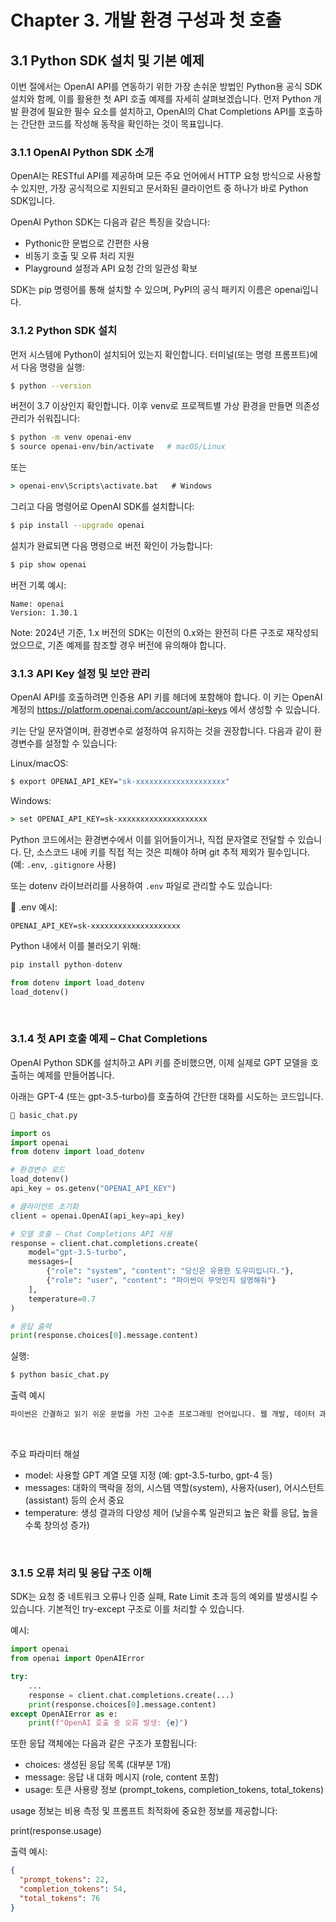 # Chapter 3. 개발 환경 구성과 첫 호출  
## 3.1 Python SDK 설치 및 기본 예제

이번 절에서는 OpenAI API를 연동하기 위한 가장 손쉬운 방법인 Python용 공식 SDK 설치와 함께, 이를 활용한 첫 API 호출 예제를 자세히 살펴보겠습니다. 먼저 Python 개발 환경에 필요한 필수 요소를 설치하고, OpenAI의 Chat Completions API를 호출하는 간단한 코드를 작성해 동작을 확인하는 것이 목표입니다.

### 3.1.1 OpenAI Python SDK 소개

OpenAI는 RESTful API를 제공하며 모든 주요 언어에서 HTTP 요청 방식으로 사용할 수 있지만, 가장 공식적으로 지원되고 문서화된 클라이언트 중 하나가 바로 Python SDK입니다.

OpenAI Python SDK는 다음과 같은 특징을 갖습니다:

- Pythonic한 문법으로 간편한 사용
- 비동기 호출 및 오류 처리 지원
- Playground 설정과 API 요청 간의 일관성 확보

SDK는 pip 명령어를 통해 설치할 수 있으며, PyPI의 공식 패키지 이름은 openai입니다.
 

### 3.1.2 Python SDK 설치

먼저 시스템에 Python이 설치되어 있는지 확인합니다. 터미널(또는 명령 프롬프트)에서 다음 명령을 실행:

```bash
$ python --version
```

버전이 3.7 이상인지 확인합니다. 이후 venv로 프로젝트별 가상 환경을 만들면 의존성 관리가 쉬워집니다:

```bash
$ python -m venv openai-env  
$ source openai-env/bin/activate   # macOS/Linux  
```
또는  

```cmd
> openai-env\Scripts\activate.bat   # Windows
```

그리고 다음 명령어로 OpenAI SDK를 설치합니다:

```bash
$ pip install --upgrade openai
```

설치가 완료되면 다음 명령으로 버전 확인이 가능합니다:

```bash
$ pip show openai
```

버전 기록 예시:

```
Name: openai  
Version: 1.30.1  
```

Note: 2024년 기준, 1.x 버전의 SDK는 이전의 0.x와는 완전히 다른 구조로 재작성되었으므로, 기존 예제를 참조할 경우 버전에 유의해야 합니다.
 

### 3.1.3 API Key 설정 및 보안 관리

OpenAI API를 호출하려면 인증용 API 키를 헤더에 포함해야 합니다. 이 키는 OpenAI 계정의 https://platform.openai.com/account/api-keys 에서 생성할 수 있습니다.

키는 단일 문자열이며, 환경변수로 설정하여 유지하는 것을 권장합니다. 다음과 같이 환경변수를 설정할 수 있습니다:

Linux/macOS:

```bash
$ export OPENAI_API_KEY="sk-xxxxxxxxxxxxxxxxxxxx"
```

Windows:

```cmd
> set OPENAI_API_KEY=sk-xxxxxxxxxxxxxxxxxxxx
```

Python 코드에서는 환경변수에서 이를 읽어들이거나, 직접 문자열로 전달할 수 있습니다. 단, 소스코드 내에 키를 직접 적는 것은 피해야 하며 git 추적 제외가 필수입니다. (예: `.env`, `.gitignore` 사용)

또는 dotenv 라이브러리를 사용하여 `.env` 파일로 관리할 수도 있습니다:

📄 .env 예시:

```
OPENAI_API_KEY=sk-xxxxxxxxxxxxxxxxxxxx
```

Python 내에서 이를 불러오기 위해:

```python
pip install python-dotenv

from dotenv import load_dotenv  
load_dotenv()  
```

 

### 3.1.4 첫 API 호출 예제 – Chat Completions

OpenAI Python SDK를 설치하고 API 키를 준비했으면, 이제 실제로 GPT 모델을 호출하는 예제를 만들어봅니다.

아래는 GPT-4 (또는 gpt-3.5-turbo)를 호출하여 간단한 대화를 시도하는 코드입니다.

```python
📄 basic_chat.py

import os  
import openai  
from dotenv import load_dotenv  

# 환경변수 로드  
load_dotenv()  
api_key = os.getenv("OPENAI_API_KEY")

# 클라이언트 초기화  
client = openai.OpenAI(api_key=api_key)

# 모델 호출 – Chat Completions API 사용  
response = client.chat.completions.create(
    model="gpt-3.5-turbo",
    messages=[
        {"role": "system", "content": "당신은 유용한 도우미입니다."},
        {"role": "user", "content": "파이썬이 무엇인지 설명해줘"}
    ],
    temperature=0.7
)

# 응답 출력  
print(response.choices[0].message.content)
```

실행:

```bash
$ python basic_chat.py
```

출력 예시

```bash
파이썬은 간결하고 읽기 쉬운 문법을 가진 고수준 프로그래밍 언어입니다. 웹 개발, 데이터 과학, 인공지능 등 다양한 분야에서 사용됩니다.
```
 

주요 파라미터 해설

- model: 사용할 GPT 계열 모델 지정 (예: gpt-3.5-turbo, gpt-4 등)
- messages: 대화의 맥락을 정의, 시스템 역할(system), 사용자(user), 어시스턴트(assistant) 등의 순서 중요
- temperature: 생성 결과의 다양성 제어 (낮을수록 일관되고 높은 확률 응답, 높을수록 창의성 증가)

 

### 3.1.5 오류 처리 및 응답 구조 이해

SDK는 요청 중 네트워크 오류나 인증 실패, Rate Limit 초과 등의 예외를 발생시킬 수 있습니다. 기본적인 try-except 구조로 이를 처리할 수 있습니다.

예시:

```python
import openai
from openai import OpenAIError

try:
    ...
    response = client.chat.completions.create(...)
    print(response.choices[0].message.content)
except OpenAIError as e:
    print(f"OpenAI 호출 중 오류 발생: {e}")
```

또한 응답 객체에는 다음과 같은 구조가 포함됩니다:

- choices: 생성된 응답 목록 (대부분 1개)
- message: 응답 내 대화 메시지 (role, content 포함)
- usage: 토큰 사용량 정보 (prompt_tokens, completion_tokens, total_tokens)

usage 정보는 비용 측정 및 프롬프트 최적화에 중요한 정보를 제공합니다:

print(response.usage)

출력 예시:

```json
{
  "prompt_tokens": 22,
  "completion_tokens": 54,
  "total_tokens": 76
}
```

